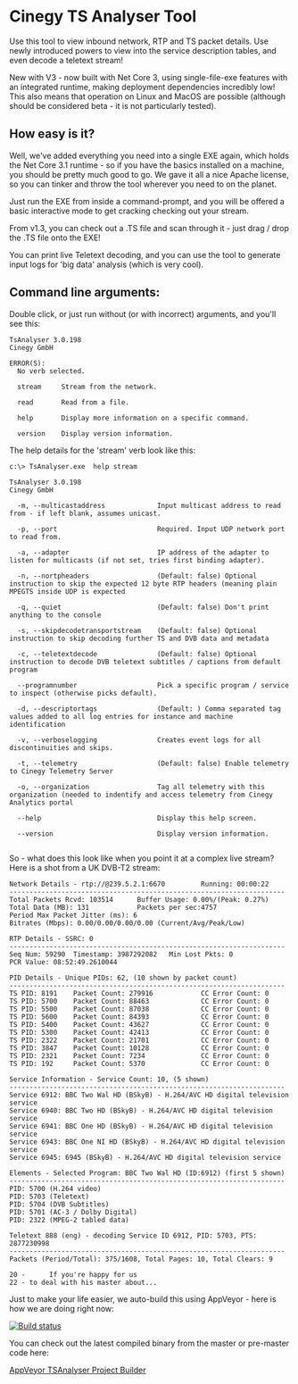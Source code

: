 # Cinegy TS Analyser Tool

Use this tool to view inbound network, RTP and TS packet details. Use newly introduced powers to view into the service description tables, and even decode a teletext stream!

New with V3 - now built with Net Core 3, using single-file-exe features with an integrated runtime, making deployment dependencies incredibly low! This also means that operation on Linux and MacOS are possible (although should be considered beta - it is not particularly tested).

## How easy is it?

Well, we've added everything you need into a single EXE again, which holds the Net Core 3.1 runtime - so if you have the basics installed on a machine, you should be pretty much good to go. We gave it all a nice Apache license, so you can tinker and throw the tool wherever you need to on the planet.

Just run the EXE from inside a command-prompt, and you will be offered a basic interactive mode to get cracking checking out your stream.

From v1.3, you can check out a .TS file and scan through it - just drag / drop the .TS file onto the EXE!

You can print live Teletext decoding, and you can use the tool to generate input logs for 'big data' analysis (which is very cool).

## Command line arguments:

Double click, or just run without (or with incorrect) arguments, and you'll see this:

```
TsAnalyser 3.0.198
Cinegy GmbH

ERROR(S):
  No verb selected.

  stream     Stream from the network.

  read       Read from a file.

  help       Display more information on a specific command.

  version    Display version information.

```

The help details for the 'stream' verb look like this:

```
c:\> TsAnalyser.exe  help stream      
                                                         
TsAnalyser 3.0.198
Cinegy GmbH

  -m, --multicastaddress             Input multicast address to read from - if left blank, assumes unicast.

  -p, --port                         Required. Input UDP network port to read from.

  -a, --adapter                      IP address of the adapter to listen for multicasts (if not set, tries first binding adapter).

  -n, --nortpheaders                 (Default: false) Optional instruction to skip the expected 12 byte RTP headers (meaning plain MPEGTS inside UDP is expected

  -q, --quiet                        (Default: false) Don't print anything to the console

  -s, --skipdecodetransportstream    (Default: false) Optional instruction to skip decoding further TS and DVB data and metadata

  -c, --teletextdecode               (Default: false) Optional instruction to decode DVB teletext subtitles / captions from default program

  --programnumber                    Pick a specific program / service to inspect (otherwise picks default).

  -d, --descriptortags               (Default: ) Comma separated tag values added to all log entries for instance and machine identification

  -v, --verboselogging               Creates event logs for all discontinuities and skips.

  -t, --telemetry                    (Default: false) Enable telemetry to Cinegy Telemetry Server

  -o, --organization                 Tag all telemetry with this organization (needed to indentify and access telemetry from Cinegy Analytics portal

  --help                             Display this help screen.

  --version                          Display version information.


```

So - what does this look like when you point it at a complex live stream? Here is a shot from a UK DVB-T2 stream:

```
Network Details - rtp://@239.5.2.1:6670         Running: 00:00:22
---------------------------------------------------------------------
Total Packets Rcvd: 103514      Buffer Usage: 0.00%/(Peak: 0.27%)
Total Data (MB): 131            Packets per sec:4757
Period Max Packet Jitter (ms): 6
Bitrates (Mbps): 0.00/0.00/0.00/0.00 (Current/Avg/Peak/Low)

RTP Details - SSRC: 0
---------------------------------------------------------------------
Seq Num: 59290  Timestamp: 3987292082   Min Lost Pkts: 0
PCR Value: 08:52:49.2610044

PID Details - Unique PIDs: 62, (10 shown by packet count)
---------------------------------------------------------------------
TS PID: 8191    Packet Count: 279916            CC Error Count: 0
TS PID: 5700    Packet Count: 88463             CC Error Count: 0
TS PID: 5500    Packet Count: 87038             CC Error Count: 0
TS PID: 5600    Packet Count: 84393             CC Error Count: 0
TS PID: 5400    Packet Count: 43627             CC Error Count: 0
TS PID: 5300    Packet Count: 42413             CC Error Count: 0
TS PID: 2322    Packet Count: 21701             CC Error Count: 0
TS PID: 3847    Packet Count: 10128             CC Error Count: 0
TS PID: 2321    Packet Count: 7234              CC Error Count: 0
TS PID: 192     Packet Count: 5370              CC Error Count: 0

Service Information - Service Count: 10, (5 shown)
---------------------------------------------------------------------
Service 6912: BBC Two Wal HD (BSkyB) - H.264/AVC HD digital television service
Service 6940: BBC Two HD (BSkyB) - H.264/AVC HD digital television service
Service 6941: BBC One HD (BSkyB) - H.264/AVC HD digital television service
Service 6943: BBC One NI HD (BSkyB) - H.264/AVC HD digital television service
Service 6945: 6945 (BSkyB) - H.264/AVC HD digital television service

Elements - Selected Program: BBC Two Wal HD (ID:6912) (first 5 shown)
---------------------------------------------------------------------
PID: 5700 (H.264 video)
PID: 5703 (Teletext)
PID: 5704 (DVB Subtitles)
PID: 5701 (AC-3 / Dolby Digital)
PID: 2322 (MPEG-2 tabled data)

Teletext 888 (eng) - decoding Service ID 6912, PID: 5703, PTS: 2877230998
---------------------------------------------------------------------
Packets (Period/Total): 375/1608, Total Pages: 10, Total Clears: 9

20 -      If you're happy for us
22 - to deal with his master about...
```

Just to make your life easier, we auto-build this using AppVeyor - here is how we are doing right now: 

[![Build status](https://ci.appveyor.com/api/projects/status/08dqscip26lr0g1o/branch/master?svg=true)](https://ci.appveyor.com/project/cinegy/tsanalyser/branch/master)

You can check out the latest compiled binary from the master or pre-master code here:

[AppVeyor TSAnalyser Project Builder](https://ci.appveyor.com/project/cinegy/tsanalyser/build/artifacts)

